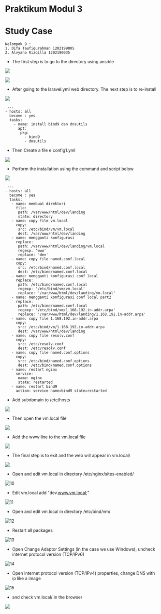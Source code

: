 # Praktikum Modul 3

# Study Case

```
Kelompok 9 : 
1. Difa Taufiqurahman 1202199005
2. Alvyano Rizqilla 1202190035
```

 - The first step is to go to the directory using ansible
 
![](Praktikum3/1.PNG)

![](Praktikum3/2.PNG)

- After going to the laravel.yml web directory. The next step is to re-install

![](Praktikum3/3.PNG)

```
 ---
- hosts: all
  become : yes
  tasks:
    - name: install bind9 dan dnsutils
      apt:
       pkg:
         - bind9
         - dnsutils
```

- Then Create a file e config1.yml

![](Praktikum3/4.PNG)

- Perform the installation using the command and script below

![](Praktikum3/5.PNG)

```
 ---
- hosts: all
  become : yes
  tasks:
   - name: membuat direktori
     file:
      path: /var/www/html/dev/landing
      state: directory
   - name: copy file vm.local
     copy:
      src: /etc/bind/vm/vm.local
      dest: /var/www/html/dev/landing
   - name: mengganti konfigurasi
     replace:
      path: /var/www/html/dev/landing/vm.local
      regexp: 'www'
      replace: 'dev'
   - name: copy file named.conf.local
     copy:
      src: /etc/bind/named.conf.local
      dest: /etc/bind/named.conf.local
   - name: mengganti konfigurasi conf local
     replace:
      path: /etc/bind/named.conf.local
      regexp: '/etc/bind/vm/vm.local'
      replace: '/var/www/html/dev/landing/vm.local'
   - name: mengganti konfigurasi conf local part2
     replace:
      path: /etc/bind/named.conf.local
      regexp: '/etc/bind/vm/1.168.192.in-addr.arpa'
      replace: '/var/www/html/dev/landing/1.168.192.in-addr.arpa'
   - name: copy file 1.168.192.in-addr.arpa
     copy:
      src: /etc/bind/vm/1.168.192.in-addr.arpa
      dest: /var/www/html/dev/landing
   - name: copy file resolv.conf
     copy:
      src: /etc/resolv.conf
      dest: /etc/resolv.conf
   - name: copy file named.conf.options
     copy:
      src: /etc/bind/named.conf.options
      dest: /etc/bind/named.conf.options
   - name: restart nginx
     service:
      name: nginx
      state: restarted
   - name: restart bind9
     action: service name=bind9 state=restarted
```

- Add subdomain to /etc/hosts

![](Praktikum3/6.PNG)

- Then open the vm.local file

![](Praktikum3/7.PNG)

- Add the www line to the vm.local file

![](Praktikum3/8.PNG)

- The final step is to exit and the web will appear in vm.local/

![](Praktikum3/9.PNG)

- Open and edit vm.local in directory /etc/nginx/sites-enabled/

![10](https://user-images.githubusercontent.com/80197844/146380068-2e8dafd0-296d-4622-9e44-8f1b4b52c430.PNG)

- Edit vm.local add "dev.www.vm.local;"

![11](https://user-images.githubusercontent.com/80197844/146380174-bb74e16e-b0a7-4b27-95da-2ba549b3fea8.PNG)

- Open and edit vm.local in directory /etc/bind/vm/

![12](https://user-images.githubusercontent.com/80197844/146380489-d0c2673c-23a6-4f04-a9fc-9abe2454d9e1.PNG)

- Restart all packages

![13](https://user-images.githubusercontent.com/80197844/146380650-e4965b80-398a-4545-abe1-2d019108baff.PNG)

- Open Change Adaptor Settings (in the case we use Windows), uncheck internet protocol version (TCP/IPv6)

![14](https://user-images.githubusercontent.com/80197844/146380726-cf15d7a4-d9f6-4e91-ae33-857b8734693d.PNG)

- Open internet protocol version (TCP/IPv4) properties, change DNS with ip like a image

![15](https://user-images.githubusercontent.com/80197844/146381010-3ca11b8a-07de-49cb-83e4-1fce9f8228f6.PNG)

- and check vm.local/ in the browser

![](Praktikum3/10.PNG)


